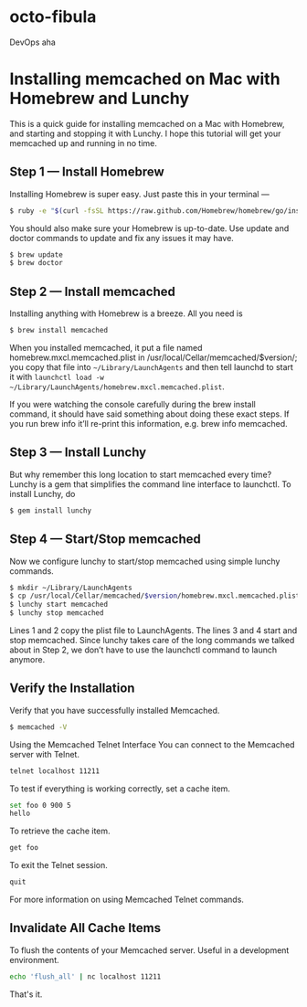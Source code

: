 # octo-fibula
DevOps aha


# Installing memcached on Mac with Homebrew and Lunchy

This is a quick guide for installing memcached on a Mac with Homebrew, and starting and stopping it with Lunchy. I hope this tutorial will get your memcached up and running in no time.

## Step 1 — Install Homebrew

Installing Homebrew is super easy. Just paste this in your terminal —

```sh
$ ruby -e "$(curl -fsSL https://raw.github.com/Homebrew/homebrew/go/install)"
```

You should also make sure your Homebrew is up-to-date. Use update and doctor commands to update and fix any issues it may have.

```sh
$ brew update
$ brew doctor
```

## Step 2 — Install memcached

Installing anything with Homebrew is a breeze. All you need is

```sh
$ brew install memcached
```

When you installed memcached, it put a file named homebrew.mxcl.memcached.plist in /usr/local/Cellar/memcached/$version/; you copy that file into ```~/Library/LaunchAgents``` and then tell launchd to start it with ```launchctl load -w ~/Library/LaunchAgents/homebrew.mxcl.memcached.plist```.

If you were watching the console carefully during the brew install command, it should have said something about doing these exact steps. If you run brew info it’ll re-print this information, e.g. brew info memcached.

## Step 3 — Install Lunchy

But why remember this long location to start memcached every time? Lunchy is a gem that simplifies the command line interface to launchctl. To install Lunchy, do

```sh
$ gem install lunchy
```

## Step 4 — Start/Stop memcached

Now we configure lunchy to start/stop memcached using simple lunchy commands.

```sh
$ mkdir ~/Library/LaunchAgents
$ cp /usr/local/Cellar/memcached/$version/homebrew.mxcl.memcached.plist ~/Library/LaunchAgents/
$ lunchy start memcached
$ lunchy stop memcached
```

Lines 1 and 2 copy the plist file to LaunchAgents. The lines 3 and 4 start and stop memcached. Since lunchy takes care of the long commands we talked about in Step 2, we don’t have to use the launchctl command to launch anymore.

## Verify the Installation

Verify that you have successfully installed Memcached.

```sh
$ memcached -V
```

Using the Memcached Telnet Interface
You can connect to the Memcached server with Telnet.

```sh
telnet localhost 11211
```

To test if everything is working correctly, set a cache item.

```sh
set foo 0 900 5
hello
```

To retrieve the cache item.

```sh
get foo
```

To exit the Telnet session.

```sh
quit
```

For more information on using Memcached Telnet commands.

## Invalidate All Cache Items

To flush the contents of your Memcached server. Useful in a development environment.

```sh
echo 'flush_all' | nc localhost 11211
```

That's it.